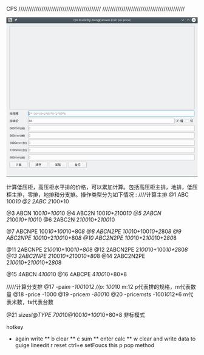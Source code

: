 CPS
///////////////////////////////////////////
///////////////////////////////////////////

![image](https://github.com/mengtianwxs/cps/blob/master/images/preview.png)

计算低压柜，高压柜水平排的价格，可以累加计算。包括高压柜主排，地排，低压柜主排，零排，地排和分支排。操作类型分为如下情况 :
////计算主排
@1   ABC        100*10
@2   2ABC       2*100*10

@3   ABCN       100*10+100*10
@4   ABC2N      100*10+2*100*10
@5   2ABCN      2*100*10+100*10
@6   2ABC2N     2*100*10+2*100*10

@7   ABCNPE     100*10+100*10+80*8
@8   ABCN2PE    100*10+100*10+2*80*8
@9   ABC2NPE    100*10+2*100*10+80*8
@10  ABC2N2PE   100*10+2*100*10+2*80*8

@11  2ABCNPE    2*100*10+100*10+80*8
@12  2ABCN2PE   2*100*10+100*10+2*80*8
@13  2ABC2NPE   2*100*10+2*100*10+80*8
@14  2ABC2N2PE  2*100*10+2*100*10+2*80*8

@15  4ABCN      4*100*10
@16  4ABCPE     4*100*10+80*8


/////计算分支排
@17  -pai*m        -100*10*12  //p: 100*10 m:12 p代表排的规格，m代表数量
@18  -price      -1000
@19  -price*m    -800*10
@20  -price*ms*ts -100*10*12*6 m代表米数，ts代表台数

@21 size*sl@TYPE 700*10@100*10+100*10+80*8  非标模式

hotkey

- again write **
b clear **
c sum **
enter calc **
w clear and write data to guige lineedit
r reset
ctrl+e setFoucs this
p pop method

